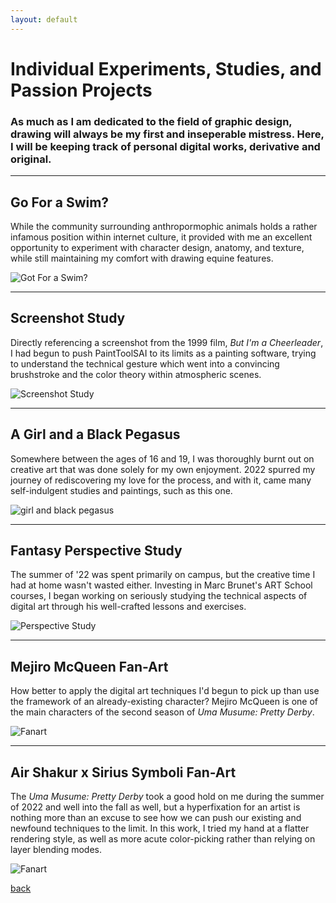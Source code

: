 ```yaml
---
layout: default
---
```


# Individual Experiments, Studies, and Passion Projects

### As much as I am dedicated to the field of graphic design, drawing will always be my first and inseperable mistress. Here, I will be keeping track of personal digital works, derivative and original. 

* * *

## Go For a Swim?
While the community surrounding anthropormophic animals holds a rather infamous position within internet culture, it provided with me an excellent opportunity to experiment with character design, anatomy, and texture, while still maintaining my comfort with drawing equine features.

![Got For a Swim?](https://i.imgur.com/yheCGtm.png)

* * *

## Screenshot Study
Directly referencing a screenshot from the 1999 film, _But I'm a Cheerleader_, I had begun to push PaintToolSAI to its limits as a painting software, trying to understand the technical gesture which went into a convincing brushstroke and the color theory within atmospheric scenes.

![Screenshot Study](https://i.imgur.com/ZOtvSgS.png)

* * *

## A Girl and a Black Pegasus
Somewhere between the ages of 16 and 19, I was thoroughly burnt out on creative art that was done solely for my own enjoyment. 2022 spurred my journey of rediscovering my love for the process, and with it, came many self-indulgent studies and paintings, such as this one.

![girl and black pegasus](https://i.imgur.com/EycCOPI.png)

* * *

## Fantasy Perspective Study 
The summer of '22 was spent primarily on campus, but the creative time I had at home wasn't wasted either. Investing in Marc Brunet's ART School courses, I began working on seriously studying the technical aspects of digital art through his well-crafted lessons and exercises.

![Perspective Study](https://i.imgur.com/013t27g.png)

* * * 

## Mejiro McQueen Fan-Art
How better to apply the digital art techniques I'd begun to pick up than use the framework of an already-existing character? Mejiro McQueen is one of the main characters of the second season of _Uma Musume: Pretty Derby_.

![Fanart](https://i.imgur.com/9ZDj2As.jpg)

* * * 

## Air Shakur x Sirius Symboli Fan-Art
The _Uma Musume: Pretty Derby_ took a good hold on me during the summer of 2022 and well into the fall as well, but a hyperfixation for an artist is nothing more than an excuse to see how we can push our existing and newfound techniques to the limit. In this work, I tried my hand at a flatter rendering style, as well as more acute color-picking rather than relying on layer blending modes.

![Fanart](https://i.imgur.com/RcKsQGM.png)


[back](./)
